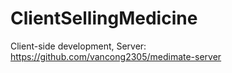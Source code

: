 # ClientSellingMedicine
 Client-side development,
 Server: https://github.com/vancong2305/medimate-server
